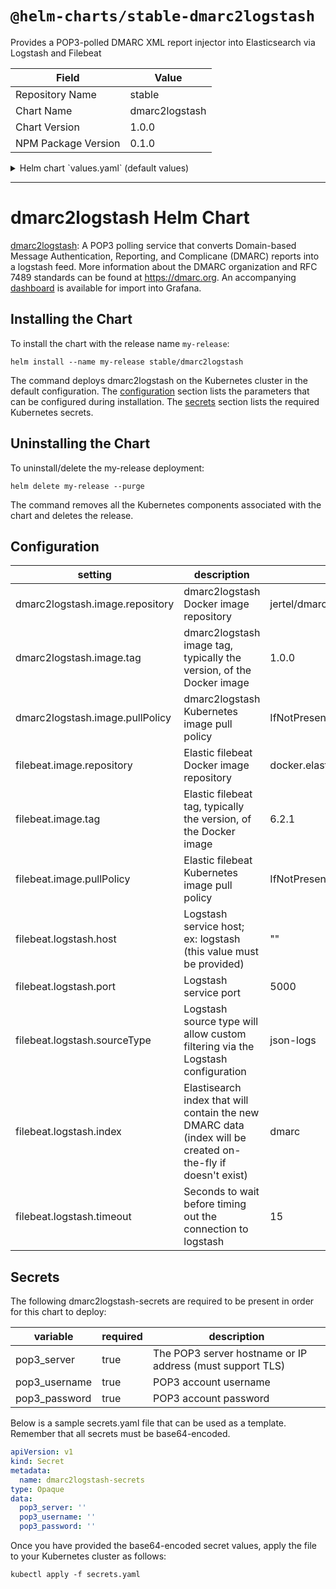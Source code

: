 # `@helm-charts/stable-dmarc2logstash`

Provides a POP3-polled DMARC XML report injector into Elasticsearch via Logstash and Filebeat

| Field               | Value          |
| ------------------- | -------------- |
| Repository Name     | stable         |
| Chart Name          | dmarc2logstash |
| Chart Version       | 1.0.0          |
| NPM Package Version | 0.1.0          |

<details>

<summary>Helm chart `values.yaml` (default values)</summary>

```yaml
dmarc2logstash:
  image:
    repository: jertel/dmarc2logstash
    tag: 1.0.1
    pullPolicy: IfNotPresent
  resources: {}
  nodeSelector: {}
  tolerations: []
  affinity: {}

filebeat:
  image:
    repository: docker.elastic.co/beats/filebeat
    tag: 6.2.1
    pullPolicy: IfNotPresent
  logstash:
    host: ''
    port: 5000
    sourceType: json-logs
    index: dmarc
    timeout: 15
  resources: {}
```

</details>

---

# dmarc2logstash Helm Chart

[dmarc2logstash](https://github.com/jertel/dmarc2logstash): A POP3 polling service that converts Domain-based Message Authentication, Reporting, and Complicane (DMARC) reports into a logstash feed. More information about the DMARC organization and RFC 7489 standards can be found at https://dmarc.org. An accompanying [dashboard](https://github.com/jertel/dmarc2logstash/blob/master/grafana-dashboard.json) is available for import into Grafana.

## Installing the Chart

To install the chart with the release name `my-release`:

```console
helm install --name my-release stable/dmarc2logstash
```

The command deploys dmarc2logstash on the Kubernetes cluster in the default configuration. The [configuration](#configuration) section lists the parameters that can be configured during installation. The [secrets](#secrets) section lists the required Kubernetes secrets.

## Uninstalling the Chart

To uninstall/delete the my-release deployment:

```console
helm delete my-release --purge
```

The command removes all the Kubernetes components associated with the chart and deletes the release.

## Configuration

| setting                         | description                                                                                                 | default                          |
| ------------------------------- | ----------------------------------------------------------------------------------------------------------- | -------------------------------- |
| dmarc2logstash.image.repository | dmarc2logstash Docker image repository                                                                      | jertel/dmarc2logstash            |
| dmarc2logstash.image.tag        | dmarc2logstash image tag, typically the version, of the Docker image                                        | 1.0.0                            |
| dmarc2logstash.image.pullPolicy | dmarc2logstash Kubernetes image pull policy                                                                 | IfNotPresent                     |
| filebeat.image.repository       | Elastic filebeat Docker image repository                                                                    | docker.elastic.co/beats/filebeat |
| filebeat.image.tag              | Elastic filebeat tag, typically the version, of the Docker image                                            | 6.2.1                            |
| filebeat.image.pullPolicy       | Elastic filebeat Kubernetes image pull policy                                                               | IfNotPresent                     |
| filebeat.logstash.host          | Logstash service host; ex: logstash (this value must be provided)                                           | ""                               |
| filebeat.logstash.port          | Logstash service port                                                                                       | 5000                             |
| filebeat.logstash.sourceType    | Logstash source type will allow custom filtering via the Logstash configuration                             | json-logs                        |
| filebeat.logstash.index         | Elastisearch index that will contain the new DMARC data (index will be created on-the-fly if doesn't exist) | dmarc                            |
| filebeat.logstash.timeout       | Seconds to wait before timing out the connection to logstash                                                | 15                               |

## Secrets

The following dmarc2logstash-secrets are required to be present in order for this chart to deploy:

| variable      | required | description                                               |
| ------------- | -------- | --------------------------------------------------------- |
| pop3_server   | true     | The POP3 server hostname or IP address (must support TLS) |
| pop3_username | true     | POP3 account username                                     |
| pop3_password | true     | POP3 account password                                     |

Below is a sample secrets.yaml file that can be used as a template. Remember that all secrets must be base64-encoded.

```yaml
apiVersion: v1
kind: Secret
metadata:
  name: dmarc2logstash-secrets
type: Opaque
data:
  pop3_server: ''
  pop3_username: ''
  pop3_password: ''
```

Once you have provided the base64-encoded secret values, apply the file to your Kubernetes cluster as follows:

```console
kubectl apply -f secrets.yaml
```
